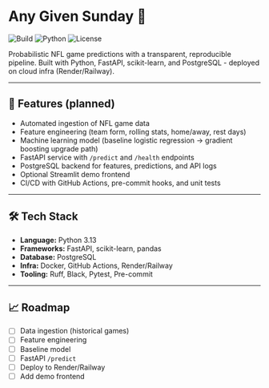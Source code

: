 # Any Given Sunday 🏈

![Build](https://img.shields.io/github/actions/workflow/status/SWilford/Any-Given-Sunday/ci.yml?branch=main)
![Python](https://img.shields.io/badge/python-3.13-blue)
![License](https://img.shields.io/github/license/SWilford/Any-Given-Sunday?cacheSeconds=60)

Probabilistic NFL game predictions with a transparent, reproducible pipeline.
Built with Python, FastAPI, scikit-learn, and PostgreSQL - deployed on cloud infra (Render/Railway).

---

## 🚀 Features (planned)

- Automated ingestion of NFL game data
- Feature engineering (team form, rolling stats, home/away, rest days)
- Machine learning model (baseline logistic regression → gradient boosting upgrade path)
- FastAPI service with `/predict` and `/health` endpoints
- PostgreSQL backend for features, predictions, and API logs
- Optional Streamlit demo frontend
- CI/CD with GitHub Actions, pre-commit hooks, and unit tests

---

## 🛠️ Tech Stack

- **Language:** Python 3.13
- **Frameworks:** FastAPI, scikit-learn, pandas
- **Database:** PostgreSQL
- **Infra:** Docker, GitHub Actions, Render/Railway
- **Tooling:** Ruff, Black, Pytest, Pre-commit

---

## 📈 Roadmap

- [ ] Data ingestion (historical games)
- [ ] Feature engineering
- [ ] Baseline model
- [ ] FastAPI `/predict`
- [ ] Deploy to Render/Railway
- [ ] Add demo frontend
